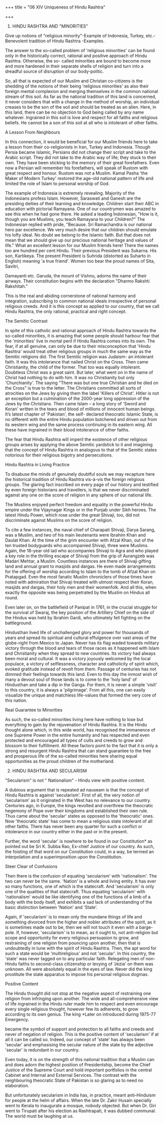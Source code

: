 +++
title = "06 XIV Uniqueness of Hindu Rashtra"

+++

1. HINDU RASHTRA AND "MINORITIES" 

Give up notions of "religious minority"-Example of Indonesia, Turkey, etc.-Benevolent tradition of Hindu Rashtra -Examples. 

The answer to the so-called problem of 'religious minorities' can be found only in the historically correct, rational and positive approach of Hindu Rashtra. Otherwise, the so- called minorities are bound to become more and more hardened in their separate shells of religion and turn into a dreadful source of disruption of our body-politic. 

So, all that is expected of our Muslim and Christan co-citizens is the shedding of the notions of their being 'religious minorities' as also their foreign mental complexion and merging themselves in the common national stream of this soil. As far as the national tradition of this land is concerned, it never considers that with a change in the method of worship, an individual creases to be the son of the soil and should be treated as an alien. Here, in this land, there can be no objection to God being called by any name whatever. Ingrained in this soil is love and respect for all faiths and religious beliefs. He cannot be a son of this soil at all who is intolerant of other faiths. 

A Lesson From Neighbours 

In this connection, it would be beneficial for our Muslim friends here to take a lesson from their co-religionists in Iran, Turkey and Indonesia. Though Persia became Islamic, Persians did not change their script and take to the Arabic script. They did not take to the Arabic way of life; they stuck to their own. They have been sticking to the memory of their great forefathers. Even now a Persian will remember his forefathers, will speak of Rustom with great respect and honour. Rustom was not a Muslim. Kamal Pasha 'the Maker of Modern Turkey' restored the age-old national pattern of life and limited the role of Islam to personal worship of God. 

The example of Indonesia is extremely revealing. Majority of the Indonesians profess Islam. However, Saraswati and Ganesh are the presiding deities of their learning and knowledge. Children start their ABC in education with pictorial Ramayana. One of our countrymen was amazed to see this when he had gone there. He asked a leading Indonesian, "How is it, though you are Muslims, you teach Ramayana to your Children?" The Indonesian replied with pride, "Because. Sri Ramachandra is our national hero par excellence. We very much desire that our children should emulate his lofty ideal. No doubt we belong to the Islamic faith. But that does not mean that we should give up our precious national heritage and values of life." What an excellent lesson for our Muslim friends here! There the names too are hundred per cent Hindu. Their previous President was Sukarna. His son, Kartikeya. The present President is Suhrida (distorted as Suharto in English) meaning 'a true friend'. Women too bear the proud names of Sita, Savitri, 

Damayanti etc. Garuda, the mount of Vishnu, adorns the name of their airways. Their constitution begins with the declaration "Dharmo Rakshti Rakshitah." 

This is the real and abiding cornerstone of national harmony and integration, subscribing to common national ideals irrespective of personal religious creeds. And it is this concept as applied to our country, that we call Hindu Rashtra, the only rational, practical and right concept. 

The Semitic Contrast 

In spite of this catholic and rational approach of Hindu Rashtra towards the so-called minorities, it is amazing that some people should harbour fear that the 'minorities' live in mortal peril if Hindu Rashtra comes into its own. The fear, if at all genuine, can only be due to their misconception that 'Hindu Rashtra' would treat other religious groups in much the same way as the Semitic religions did. The first Semitic religion was Judaism- an intolerant faith. It was this intolerance that nailed Christ on the Cross. Then came Christianity, the child of the former. That too was equally intolerant. Doubtless Christ was a great saint. But later, what went on in the name of Christ had nothing to do with him. It was no Christianity but only 'Churchianity'. The saying "There was but one true Christian and he died on the Cross" is true to the letter. The Christians committed all sorts of atrocities on the Jews by giving them the label 'Killers of Christ'. Hitler is not an exception but a culmination of the 2000-year long oppression of the Jews by the Christians. Then came Islam – a long story of 'Sword and Koran' written in the tears and blood of millions of innocent human beings. It’s latest chapter of 'Pakistan', the self- declared theocratic Islamic State, is no different with the entire Hindu population butchered and driven out from its western wing and the same process continuing in its eastern wing. All these have ingrained in their blood intolerance of other faiths. 

The fear that Hindu Rashtra will imperil the existence of other religious groups arises by applying the above Semitic yardstick to it and imagining that the concept of Hindu Rashtra in analogous to that of the Semitic states notorious for their religious bigotry and persecutions. 

Hindu Rashtra in Living Practice 

To disabuse the minds of genuinely doubtful souls we may recapture here the historical tradition of Hindu Rashtra vis-à-vis the foreign religious groups. The glaring fact inscribed on every page of our history and testified by even foreign historians and travellers, is that we never discriminated against any one on the score of religion in any sphere of our national life. 

The Muslims enjoyed perfect freedom and equality in the powerful Hindu empire under the Vijaynagar Kings or in the Punjab under Sikh heroes. The latest Hindu Power, which rose under the great Shivaji, too, did not discriminate against Muslims on the score of religion. 

To cite a few instances, the naval chief of Charapati Shivaji, Darya Sarang, was a Muslim, and two of his main lieutenants were Ibrahim Khan and Daulat Khan. At the time of the grim encounter with Afzal Khan, out of the ten trusted bodyguards who accompanied Shivaji, three were Muslims. Again, the 18-year old lad who accompanies Shivaji to Agra and who played a key role in the thrilling escape of Shivaji from the grip of Aurangzeb was Madari Mehtar, a Muslim. Countless instances are there of Shivaji gifting land and annual grant to masjids and dargas. He even made arrangements for the offering of worship according to Islam to the tomb of Afzal Khan on Pratapgad. Even the most fanatic Muslim chroniclers of those times have noted with admiration that Shivaji treated with utmost respect their Koran, masjids and dargas, their holy men and their womenfolk. And all this, when exactly the opposite was being perpetrated by the Muslim on Hindus all round. 

Even later on, on the battlefield of Panipat in 1761, in the crucial struggle for the survival of Swaraj, the key position of the Artillery Chief on the side of the Hindus was held by Ibrahim Gardi, who ultimately fell fighting on the battleground. 

Hindusthan lived life of unchallenged glory and power for thousands of years and spread its spiritual and cultural effulgence over vast areas of the globe-right from Mexico to Japan. Never has its flag waded towards military victory through the blood and tears of those races as it happened with Islam and Christianity when they spread to new countries. Its victory had always been moral and cultural. It was a victory joyously welcomed by the local populace, a victory of selflessness, character and catholicity of spirit which, evoked gratitude instead of revolt from them. Passage of centuries has not dimmed their feelings towards this land. Even to this day the inmost wish of many a devout soul of those lands is to come to the 'holy land' of Hindusthan and take a dip in the Ganga. For them, it is never a simple 'visit' to this country, it is always a 'pilgrimage'. From all this, one can easily visualize the unique and matchless life-values that formed the very core of this nation. 

Real Guarantee to Minorities 

As such, the so-called minorities living here have nothing to lose but everything to gain by the rejuvenation of Hindu Rashtra. It is the Hindu thought alone which, in this wide world, has recognised the immanence of one Supreme Power in the entire humanity and has respected and even protected and encouraged all types of cults and creeds to grow and blossom to their fulfillment. All these factors point to the fact that it is only a strong and resurgent Hindu Rashtra that can stand guarantee to the free and prosperous life of the so-called minorities here sharing equal opportunities as the proud children of the motherland. 

2. HINDU RASHTRA AND SECULARISM 

"Secularism" is not " Nationalism" - Hindu view with positive content. 

A dubious argument that is repeated ad nauseam is that the concept of Hindu Rashtra is against 'secularism'. First of all, the very notion of 'secularism' as it originated in the West has no relevance to our country. Centuries ago, in Europe, the kings revolted and overthrew the theocratic hegemony of Pope over their kingdoms and established their own rule. Thus came about the 'secular' states as opposed to the 'theocratic' ones. Now 'theocratic state' has come to mean a religious state intolerant of all other faiths. There has never been any quarter for such a conflict or intolerance in our country either in the past or in the present. 

Further, the word 'secular' is nowhere to be found in our Constitution* as pointed out be Sri K. Subba Rao, Ex-chief Justice of our country. As such, the foisting of that word on our Constitution could, in a way, be termed an interpolation and a superimposition upon the Constitution. 

Steer Clear of Confusions 

Then there is the confusion of equating 'secularism' with 'nationalism'. The two can never be the same. 'Nation' is a whole and living entity. It has ever so many functions, one of which is the statecraft. And 'secularism' is only one of the qualities of that statecraft. Thus equating 'secularism' with 'nationalism' would be like identifying one of the functions of a limb of a body with the body itself, and exhibits a sad lack of understanding of the basic distinction between 'Nation' and 'State'. 

Again, if 'secularism' is to mean only the mundane things of life and something divorced from the higher and nobler attributes of the spirit, as it is sometimes made out to be, then we will not touch it even with a barge-pole. If, however, 'secularism' is to mean, as it ought to, not anti-religion but scope and opportunity for every religious persuasion to grow, and restraining of one religion from pouncing upon another, then that is undoubtedly in tune with the spirit of Hindu Rashtra. Then, the apt word for such a state would be 'multireligious' and not 'secular'. In this country, the 'state' was never tagged on to any particular faith. Relegating men of non-Hindu faiths to second-class citizenship or levying of 'Jezia' on them was unknown. All were absolutely equal in the eyes of law. Never did the king prostitute the state apparatus to impose his personal religious dogmas. 

Positive Content 

The Hindu thought did not stop at the negative aspect of restraining one religion from infringing upon another. The wide and all-comprehensive view of life ingrained in the Hindu ruler made him to respect and even encourage every single religious thought, however few its adherents, to grow according to its own genius. The king *Later on introduced during 1975-77 Emergency. 

became the symbol of support and protection to all faiths and creeds and never of negation of religion. This is the positive content of 'secularism' if at all it can be called so. Indeed, our concept of 'state' has always been 'secular' and emphasising the secular nature of the state by the adjective 'secular' is redundant in our country. 

Even today, it is on the strength of this national tradition that a Muslim can and does adorn the highest position of Presidentship, become the Chief Justice of the Supreme Court and hold important portfolios in the central Cabinet and Internal and External Services. The contrast with the neighbouring theocratic State of Pakistan is so glaring as to need no elaboration. 

But unfortunately secularism in India has, in practice, meant anti-Hinduism for people at the helm of affairs. When the late Dr. Zakir Husain specially went to Kerala to inaugurate a mosque, nobody objected. But when Dr. Giri went to Tirupati after his election as Rashtrapati, it was dubbed communal. The world must be laughing at us. 
